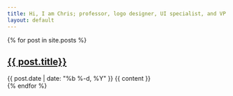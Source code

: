 ```yaml
---
title: Hi, I am Chris; professor, logo designer, UI specialist, and VP design & dev at Sprout Studio.
layout: default
---
```


<blog>
{% for post in site.posts %}
	<article>
		<h2><a href="{{ post.url }}">{{ post.title}}</a></h2>
		<meta class="posts-date">{{ post.date | date: "%b %-d, %Y" }}</meta>
		<content>{{ content }}</content>
	</article>
{% endfor %}
</blog>
